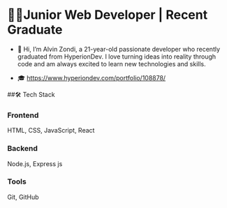 # 👨‍💻Junior Web Developer | Recent Graduate

- 👋 Hi, I’m Alvin Zondi, a 21-year-old passionate developer who recently graduated from HyperionDev. I love turning ideas into reality through code and am always excited to learn new technologies and skills.
  
- 🎓 https://www.hyperiondev.com/portfolio/108878/
  
##🛠️ Tech Stack
### Frontend

HTML, CSS, JavaScript, React

### Backend

Node.js, Express js

### Tools

Git, GitHub

